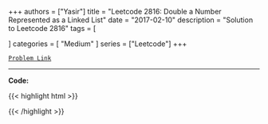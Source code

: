 
+++
authors = ["Yasir"]
title = "Leetcode 2816: Double a Number Represented as a Linked List"
date = "2017-02-10"
description = "Solution to Leetcode 2816"
tags = [
    
]
categories = [
    "Medium"
]
series = ["Leetcode"]
+++



[`Problem Link`](https://leetcode.com/problems/double-a-number-represented-as-a-linked-list/description/)

---

**Code:**

{{< highlight html >}}

{{< /highlight >}}

